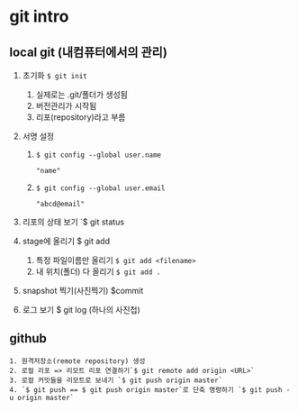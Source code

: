 # git intro

## local git (내컴퓨터에서의 관리)

1. 초기화 `$ git init`

   1. 실제로는 .git/폴더가 생성됨
   2. 버전관리가 시작됨
   3. 리포(repository)라고 부름

2. 서명 설정

   1. `$ git config --global user.name`

      `"name"`

   2. `$ git config --global user.email`

      `"abcd@email"`

      

3. 리포의 상태 보기 `$ git status

4. stage에 올리기 $ git add

   1. 특정 파일이름만 올리기 `$ git add <filename>`
   2. 내 위치(폴더) 다 올리기 `$ git add .`

5. snapshot 찍기(사진찍기) $commit

6. 로그 보기 $ git log (하나의 사진첩)



## github

	1. 원격저장소(remote repository) 생성
 	2. 로컬 리포 => 리모트 리포 연결하기`$ git remote add origin <URL>`
 	3. 로컬 커밋들을 리모트로 보내기 `$ git push origin master`
 	4. `$ git push == $ git push origin master`로 단축 명령하기 `$ git push -u origin master`